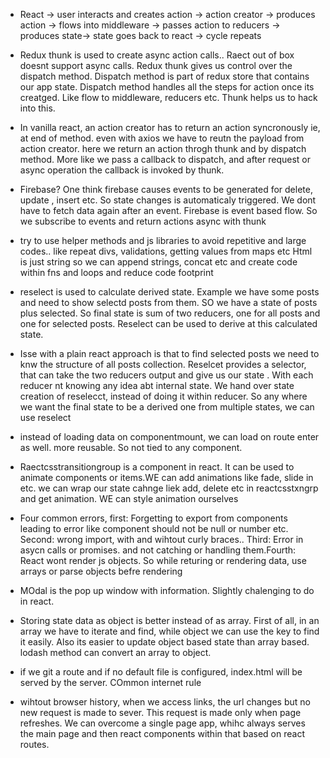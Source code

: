 - React -> user interacts and creates action -> action creator -> produces action -> flows into middleware -> passes action to reducers -> produces state-> state goes back to react -> cycle repeats

- Redux thunk is used to create async action calls.. Raect out of box doesnt support async calls. Redux thunk gives us control over the dispatch method. Dispatch method is part of redux store that contains our app state. Dispatch method handles all the steps for action once its creatged. Like flow to middleware, reducers etc. Thunk helps us to hack into this.

- In vanilla react, an action creator has to return an action syncronously ie, at end of method. even with axios we have to reutn the payload from action creator. here we return an action throgh thunk and by dispatch method. More like we pass a callback to dispatch, and after request or async operation the callback is invoked by thunk.

- Firebase? One think firebase causes events to be generated for delete, update , insert etc. So state changes is automaticaly triggered. We dont have to fetch data again after an event. Firebase is event based flow. So we subscribe to events and return actions async with thunk

- try to use helper methods and js libraries to avoid repetitive and large codes.. like repeat divs, validations, getting values from maps etc Html is just string so we can append strings, concat etc and create code within fns and loops and reduce code footprint

- reselect is used to calculate derived state. Example  we have some posts and need to show selectd posts from them. SO we have a state of posts plus selected. So final state is sum of two reducers, one for all posts and one for selected posts. Reselect can be used to derive at this calculated state.

- Isse with a plain react approach is that to find selected posts we need to knw the structure of all posts collection.  Reselcet provides a selector, that can take the two reducers output and give us our state . With each reducer nt knowing any idea abt internal state. We hand over state creation of reselecct, instead of doing it within reducer. So any where we want the final state to be a derived one from multiple states, we can use reselect

- instead of loading data on componentmount, we can load on route enter as well. more reusable. So not tied to any component. 

- Raectcsstransitiongroup is a component in react. It can be used to animate components or items.WE can add animations like fade, slide in etc. we can wrap our state cahnge liek add, delete etc in reactcsstxngrp and get animation. WE can style animation ourselves

- Four common errors, first: Forgetting to export from components leading to error like component should not be null or number etc. Second: wrong import, with and wihtout curly braces.. Third: Error in asycn calls or promises. and not catching or handling them.Fourth: React wont render js objects. So while returing or rendering data, use arrays or parse objects befre rendering

- MOdal is the pop up window with information. Slightly chalenging to do in react. 

- Storing state data as object is better instead of as array. First of all, in an array we have to iterate and find, while object we can use the key to find it easily. Also its easier to update object based state than array based. lodash method can convert an array to object.

- if we git a route and if no default file is configured, index.html will be served by the server. COmmon internet rule

- wihtout browser history, when we access links, the url changes but no new request is made to sever. This request is made only when page refreshes. We can overcome a single page app, whihc always serves the main page and then react components within that based on react routes.
